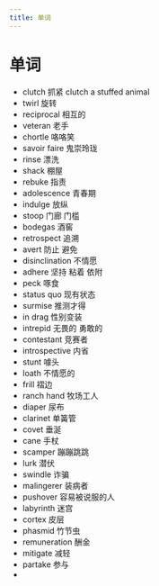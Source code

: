```yaml
---
title: 单词
---
```

# 单词
- clutch 抓紧 clutch a stuffed animal
- twirl 旋转
- reciprocal 相互的
- veteran 老手
- chortle 咯咯笑
- savoir faire 鬼崇玲珑
- rinse 漂洗
- shack 棚屋
- rebuke 指责
- adolescence 青春期
- indulge 放纵
- stoop 门廊 门槛
- bodegas 酒窖
- retrospect 追溯
- avert 防止 避免
- disinclination 不情愿
- adhere 坚持 粘着 依附
- peck 啄食
- status quo 现有状态 
- surmise 推测才得
- in drag 性别变装
- intrepid 无畏的 勇敢的
- contestant 竞赛者
- introspective 内省
- stunt 噱头
- loath 不情愿的
- frill 褶边
- ranch hand 牧场工人
- diaper 尿布
- clarinet 单簧管
- covet 垂涎
- cane 手杖
- scamper 蹦蹦跳跳
- lurk 潜伏
- swindle 诈骗
- malingerer 装病者
- pushover 容易被说服的人
- labyrinth 迷宫
- cortex 皮层
- phasmid 竹节虫
- remuneration 酬金
- mitigate 减轻
- partake 参与
- 